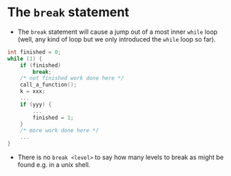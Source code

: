 # The `break` statement

- The `break` statement will cause a jump out of a most inner `while` loop (well,
  any kind of loop but we only introduced the `while` loop so far).

```C
int finished = 0;
while (1) {
	if (finished)
		break;
	/* not finished work done here */
	call_a_function();
	k = xxx;
	...
	if (yyy) {
		...
		finished = 1;
	}
	/* more work done here */
	...
}
```

- There is no `break <level>` to say how many levels to break as might be found
  e.g. in a unix shell.
